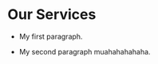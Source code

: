 <html>
  <head>
    <script>
      document.write(document.lastModified)
    </script>
  </head>
  <body>
    <style>
      body {background-image: ![Chicago-Skyline-Desktop-Wallpaper](https://github.com/user-attachments/assets/1ed48915-abb7-4489-8931-c4503a8107ea)
; background-repeat: no-repeat;}
    </style>
    <h1>
      Our Services
    </h1>
     <ul>
       <li>
    <p>
      My first paragraph.
    </p>
         </li>
       <li>
    <p>
      My second paragraph muahahahahaha.
    </p>
       </li>
    </ul>
  </body>
</html>

